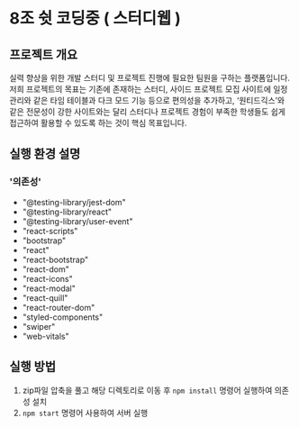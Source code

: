 # 8조 쉿 코딩중 ( 스터디웹 )

## 프로젝트 개요

실력 향상을 위한 개발 스터디 및 프로젝트 진행에 필요한 팀원을 구하는 플랫폼입니다.
저희 프로젝트의 목표는 기존에 존재하는 스터디, 사이드 프로젝트 모집 사이트에 일정 관리와 같은 타임 테이블과 다크 모드 기능 등으로 편의성을 추가하고, ‘원티드긱스’와 같은 전문성이 강한 사이트와는 달리 스터디나 프로젝트 경험이 부족한 학생들도 쉽게 접근하여 활용할 수 있도록 하는 것이 핵심 목표입니다.

## 실행 환경 설명

### '의존성'

- "@testing-library/jest-dom"
- "@testing-library/react"
- "@testing-library/user-event"
- "react-scripts"
- "bootstrap"
- "react"
- "react-bootstrap"
- "react-dom"
- "react-icons"
- "react-modal"
- "react-quill"
- "react-router-dom"
- "styled-components"
- "swiper"
- "web-vitals"

## 실행 방법
1. zip파일 압축을 풀고 해당 디렉토리로 이동 후 ``` npm install ``` 명령어 실행하여 의존성 설치 
2. ``` npm start ``` 명령어 사용하여 서버 실행